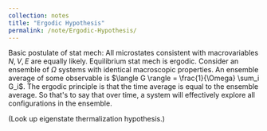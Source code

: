 ```yaml
---
collection: notes
title: "Ergodic Hypothesis"
permalink: /note/Ergodic-Hypothesis/
---
```

Basic postulate of stat mech:
All microstates consistent with macrovariables $N,V,E$ are equally likely. 
Equilibrium stat mech is ergodic. Consider an ensemble of $\Omega$ systems with identical macroscopic properties. 
An ensemble average of some observable is $\langle G \rangle = \frac{1}{\Omega} \sum_i G_i$. 
The ergodic principle is that the time average is equal to the ensemble average. So that's to say that over time, a system will effectively explore all configurations in the ensemble.

(Look up eigenstate thermalization hypothesis.)